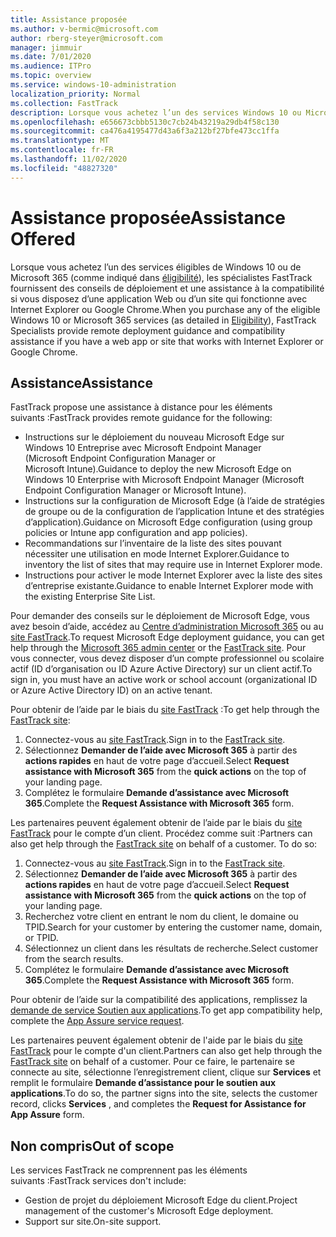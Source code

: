 ```yaml
---
title: Assistance proposée
ms.author: v-bermic@microsoft.com
author: rberg-steyer@microsoft.com
manager: jimmuir
ms.date: 7/01/2020
ms.audience: ITPro
ms.topic: overview
ms.service: windows-10-administration
localization_priority: Normal
ms.collection: FastTrack
description: Lorsque vous achetez l’un des services Windows 10 ou Microsoft 365 (comme indiqué dans les services et les offres éligibles), les spécialistes FastTrack fournissent des instructions de déploiement à distance et une assistance en matière de compatibilité si vous avez une application web ou un site qui fonctionne avec Internet Explorer ou Google Chrome.
ms.openlocfilehash: e656673cbbb5130c7cb24b43219a29db4f58c130
ms.sourcegitcommit: ca476a4195477d43a6f3a212bf27bfe473cc1ffa
ms.translationtype: MT
ms.contentlocale: fr-FR
ms.lasthandoff: 11/02/2020
ms.locfileid: "48827320"
---
```

# <a name="assistance-offered"></a><span data-ttu-id="3ba44-103">Assistance proposée</span><span class="sxs-lookup"><span data-stu-id="3ba44-103">Assistance Offered</span></span>

<span data-ttu-id="3ba44-104">Lorsque vous achetez l’un des services éligibles de Windows 10 ou de Microsoft 365 (comme indiqué dans [éligibilité](eligibility.md)), les spécialistes FastTrack fournissent des conseils de déploiement et une assistance à la compatibilité si vous disposez d’une application Web ou d’un site qui fonctionne avec Internet Explorer ou Google Chrome.</span><span class="sxs-lookup"><span data-stu-id="3ba44-104">When you purchase any of the eligible Windows 10 or Microsoft 365 services (as detailed in [Eligibility](eligibility.md)), FastTrack Specialists provide remote deployment guidance and compatibility assistance if you have a web app or site that works with Internet Explorer or Google Chrome.</span></span> 

## <a name="assistance"></a><span data-ttu-id="3ba44-105">Assistance</span><span class="sxs-lookup"><span data-stu-id="3ba44-105">Assistance</span></span>

<span data-ttu-id="3ba44-106">FastTrack propose une assistance à distance pour les éléments suivants :</span><span class="sxs-lookup"><span data-stu-id="3ba44-106">FastTrack provides remote guidance for the following:</span></span>
- <span data-ttu-id="3ba44-107">Instructions sur le déploiement du nouveau Microsoft Edge sur Windows 10 Entreprise avec Microsoft Endpoint Manager (Microsoft Endpoint Configuration Manager or Microsoft Intune).</span><span class="sxs-lookup"><span data-stu-id="3ba44-107">Guidance to deploy the new Microsoft Edge on Windows 10 Enterprise with Microsoft Endpoint Manager (Microsoft Endpoint Configuration Manager or Microsoft Intune).</span></span>
- <span data-ttu-id="3ba44-108">Instructions sur la configuration de Microsoft Edge (à l’aide de stratégies de groupe ou de la configuration de l’application Intune et des stratégies d’application).</span><span class="sxs-lookup"><span data-stu-id="3ba44-108">Guidance on Microsoft Edge configuration (using group policies or Intune app configuration and app policies).</span></span>
- <span data-ttu-id="3ba44-109">Recommandations sur l’inventaire de la liste des sites pouvant nécessiter une utilisation en mode Internet Explorer.</span><span class="sxs-lookup"><span data-stu-id="3ba44-109">Guidance to inventory the list of sites that may require use in Internet Explorer mode.</span></span>
- <span data-ttu-id="3ba44-110">Instructions pour activer le mode Internet Explorer avec la liste des sites d’entreprise existante.</span><span class="sxs-lookup"><span data-stu-id="3ba44-110">Guidance to enable Internet Explorer mode with the existing Enterprise Site List.</span></span>

<span data-ttu-id="3ba44-111">Pour demander des conseils sur le déploiement de Microsoft Edge, vous avez besoin d’aide, accédez au [Centre d’administration Microsoft 365](https://go.microsoft.com/fwlink/?linkid=2032704) ou au [site FastTrack](https://go.microsoft.com/fwlink/?linkid=780698).</span><span class="sxs-lookup"><span data-stu-id="3ba44-111">To request Microsoft Edge deployment guidance, you can get help through the [Microsoft 365 admin center](https://go.microsoft.com/fwlink/?linkid=2032704) or the [FastTrack site](https://go.microsoft.com/fwlink/?linkid=780698).</span></span> <span data-ttu-id="3ba44-112">Pour vous connecter, vous devez disposer d’un compte professionnel ou scolaire actif (ID d’organisation ou ID Azure Active Directory) sur un client actif.</span><span class="sxs-lookup"><span data-stu-id="3ba44-112">To sign in, you must have an active work or school account (organizational ID or Azure Active Directory ID) on an active tenant.</span></span> 

<span data-ttu-id="3ba44-113">Pour obtenir de l’aide par le biais du [site FastTrack](https://go.microsoft.com/fwlink/?linkid=780698) :</span><span class="sxs-lookup"><span data-stu-id="3ba44-113">To get help through the [FastTrack site](https://go.microsoft.com/fwlink/?linkid=780698):</span></span> 
1.    <span data-ttu-id="3ba44-114">Connectez-vous au [site FastTrack](https://go.microsoft.com/fwlink/?linkid=780698).</span><span class="sxs-lookup"><span data-stu-id="3ba44-114">Sign in to the [FastTrack site](https://go.microsoft.com/fwlink/?linkid=780698).</span></span> 
2.    <span data-ttu-id="3ba44-115">Sélectionnez **Demander de l’aide avec Microsoft 365** à partir des **actions rapides** en haut de votre page d’accueil.</span><span class="sxs-lookup"><span data-stu-id="3ba44-115">Select **Request assistance with Microsoft 365** from the **quick actions** on the top of your landing page.</span></span>
3.    <span data-ttu-id="3ba44-116">Complétez le formulaire **Demande d’assistance avec Microsoft 365**.</span><span class="sxs-lookup"><span data-stu-id="3ba44-116">Complete the **Request Assistance with Microsoft 365** form.</span></span>
  
<span data-ttu-id="3ba44-p102">Les partenaires peuvent également obtenir de l’aide par le biais du [site FastTrack](https://go.microsoft.com/fwlink/?linkid=780698) pour le compte d’un client. Procédez comme suit :</span><span class="sxs-lookup"><span data-stu-id="3ba44-p102">Partners can also get help through the [FastTrack site](https://go.microsoft.com/fwlink/?linkid=780698) on behalf of a customer. To do so:</span></span>
1.    <span data-ttu-id="3ba44-119">Connectez-vous au [site FastTrack](https://go.microsoft.com/fwlink/?linkid=780698).</span><span class="sxs-lookup"><span data-stu-id="3ba44-119">Sign in to the [FastTrack site](https://go.microsoft.com/fwlink/?linkid=780698).</span></span> 
2.    <span data-ttu-id="3ba44-120">Sélectionnez **Demander de l’aide avec Microsoft 365** à partir des **actions rapides** en haut de votre page d’accueil.</span><span class="sxs-lookup"><span data-stu-id="3ba44-120">Select **Request assistance with Microsoft 365** from the **quick actions** on the top of your landing page.</span></span>
3.    <span data-ttu-id="3ba44-121">Recherchez votre client en entrant le nom du client, le domaine ou TPID.</span><span class="sxs-lookup"><span data-stu-id="3ba44-121">Search for your customer by entering the customer name, domain, or TPID.</span></span>
4.    <span data-ttu-id="3ba44-122">Sélectionnez un client dans les résultats de recherche.</span><span class="sxs-lookup"><span data-stu-id="3ba44-122">Select customer from the search results.</span></span>
5.    <span data-ttu-id="3ba44-123">Complétez le formulaire **Demande d’assistance avec Microsoft 365**.</span><span class="sxs-lookup"><span data-stu-id="3ba44-123">Complete the **Request Assistance with Microsoft 365** form.</span></span>
 
<span data-ttu-id="3ba44-124">Pour obtenir de l’aide sur la compatibilité des applications, remplissez la [demande de service Soutien aux applications](https://go.microsoft.com/fwlink/?linkid=2022721).</span><span class="sxs-lookup"><span data-stu-id="3ba44-124">To get app compatibility help, complete the [App Assure service request](https://go.microsoft.com/fwlink/?linkid=2022721).</span></span>

<span data-ttu-id="3ba44-125">Les partenaires peuvent également obtenir de l'aide par le biais du [site FastTrack](https://go.microsoft.com/fwlink/?linkid=780698) pour le compte d'un client.</span><span class="sxs-lookup"><span data-stu-id="3ba44-125">Partners can also get help through the [FastTrack site](https://go.microsoft.com/fwlink/?linkid=780698) on behalf of a customer.</span></span> <span data-ttu-id="3ba44-126">Pour ce faire, le partenaire se connecte au site, sélectionne l’enregistrement client, clique sur **Services** et remplit le formulaire **Demande d’assistance pour le soutien aux applications**.</span><span class="sxs-lookup"><span data-stu-id="3ba44-126">To do so, the partner signs into the site, selects the customer record, clicks **Services** , and completes the **Request for Assistance for App Assure** form.</span></span>

## <a name="out-of-scope"></a><span data-ttu-id="3ba44-127">Non compris</span><span class="sxs-lookup"><span data-stu-id="3ba44-127">Out of scope</span></span>

<span data-ttu-id="3ba44-128">Les services FastTrack ne comprennent pas les éléments suivants :</span><span class="sxs-lookup"><span data-stu-id="3ba44-128">FastTrack services don't include:</span></span>
- <span data-ttu-id="3ba44-129">Gestion de projet du déploiement Microsoft Edge du client.</span><span class="sxs-lookup"><span data-stu-id="3ba44-129">Project management of the customer's Microsoft Edge deployment.</span></span>
- <span data-ttu-id="3ba44-130">Support sur site.</span><span class="sxs-lookup"><span data-stu-id="3ba44-130">On-site support.</span></span>

